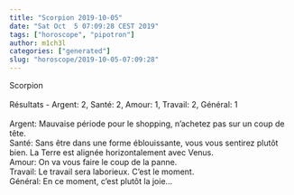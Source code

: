 ```yaml
---
title: "Scorpion 2019-10-05"
date: "Sat Oct  5 07:09:28 CEST 2019"
tags: ["horoscope", "pipotron"]
author: m1ch3l
categories: ["generated"]
slug: "horoscope/2019-10-05-07:09:28"
---
```


Scorpion<br>
<br>
Résultats - Argent: 2, Santé: 2, Amour: 1, Travail: 2, Général: 1<br>
<br>
Argent:  Mauvaise période pour le shopping, n’achetez pas sur un coup de tête. <br>
Santé:   Sans être dans une forme éblouissante, vous vous sentirez plutôt bien. La Terre est alignée horizontalement avec Venus.<br>
Amour:   On va vous faire le coup de la panne. <br>
Travail: Le travail sera laborieux. C’est le moment.<br>
Général: En ce moment, c’est plutôt la joie...<br>
